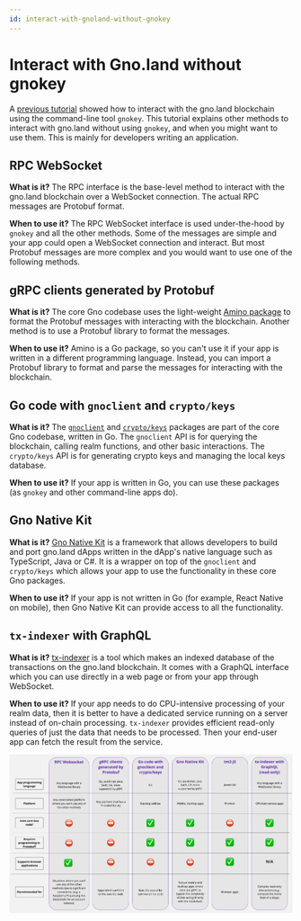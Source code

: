 ```yaml
---
id: interact-with-gnoland-without-gnokey
---
```


# Interact with Gno.land without gnokey

A [previous tutorial](interact-with-gnoland.md) showed how to interact with the
gno.land blockchain using the command-line tool `gnokey`. This tutorial explains
other methods to interact with gno.land without using `gnokey`, and when you might
want to use them. This is mainly for developers writing an application.

## RPC WebSocket

**What is it?** The RPC interface is the base-level method to interact with the
gno.land blockchain over a WebSocket connection. The actual RPC messages are Protobuf format.

**When to use it?** The RPC WebSocket interface is used under-the-hood by `gnokey` and all
the other methods. Some of the messages are simple and your app could open a WebSocket
connection and interact. But most Protobuf messages are more complex and you would want to
use one of the following methods.

## gRPC clients generated by Protobuf

**What is it?** The core Gno codebase uses the light-weight
[Amino package](https://github.com/gnolang/gno/tree/master/tm2/pkg/amino) to format
the Protobuf messages with interacting with the blockchain. Another method is to
use a Protobuf library to format the messages.

**When to use it?** Amino is a Go package, so you can't use it if your app is written in a
different programming language. Instead, you can import a Protobuf library to format and parse
the messages for interacting with the blockchain.

## Go code with `gnoclient` and `crypto/keys`

**What is it?** The [`gnoclient`](https://github.com/gnolang/gno/tree/master/gno.land/pkg/gnoclient)
and [`crypto/keys`](https://github.com/gnolang/gno/tree/master/tm2/pkg/crypto/keys) packages are part
of the core Gno codebase, written in Go. The `gnoclient` API is for querying the blockchain, calling
realm functions, and other basic interactions. The `crypto/keys` API is for generating crypto keys and
managing the local keys database.

**When to use it?** If your app is written in Go, you can use these packages (as `gnokey` and other
command-line apps do).

## Gno Native Kit

**What is it?** [Gno Native Kit](https://github.com/gnolang/gnonative) is a framework that allows
developers to build and port gno.land dApps written in the dApp's native language such as TypeScript,
Java or C#. It is a wrapper on top of the `gnoclient` and `crypto/keys` which allows your app to
use the functionality in these core Gno packages.

**When to use it?** If your app is not written in Go (for example, React Native on mobile), then
Gno Native Kit can provide access to all the functionality.

## `tx-indexer` with GraphQL

**What is it?** [tx-indexer](https://github.com/gnolang/tx-indexer) is a tool
which makes an indexed database of the transactions on the gno.land blockchain.
It comes with a GraphQL interface which you can use directly in a web page or from your app through WebSocket.

**When to use it?** If your app needs to do CPU-intensive processing of your realm data, then it
is better to have a dedicated service running on a server instead of on-chain processing. `tx-indexer`
provides efficient read-only queries of just the data that needs to be processed. Then your end-user
app can fetch the result from the service.

![Feature matrix](Interact_with_gnoland_without_gnokey.jpg)
